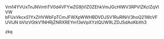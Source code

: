 Vm14YVUxTnJNVmhTV0d4VFYwZG9jVlZ0ZEhkVmJGcHlWV3RPVlZKclZqVlVW
bFUxVkcxS1YxZHVWbFpTCmJFWXpWWHBDVDJSV1RuRlNiV3hoQ21WcVFUVlJN
bVIzVGtkV1NHRjZNRXREYm13eVpXYzlQUW9LZDJSdAoKbXh3

zkq